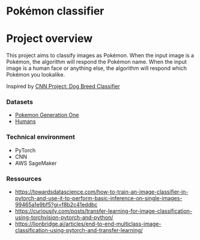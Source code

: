 Pokémon classifier
==================
# Project overview

This project aims to classify images as Pokémon. When the input image is a Pokémon, the algorithm will respond the
Pokémon name. When the input image is a human face or anything else, the algorithm will respond which Pokémon you
lookalike.

Inspired by [CNN Project: Dog Breed Classifier](https://github.com/udacity/deep-learning-v2-pytorch/tree/master/project-dog-classification)

### Datasets
    
- [Pokemon Generation One](https://www.kaggle.com/thedagger/pokemon-generation-one)
- [Humans](http://vis-www.cs.umass.edu/lfw/lfw.tgz)

### Technical environment
- PyTorch
- CNN
- AWS SageMaker

### Ressources

- https://towardsdatascience.com/how-to-train-an-image-classifier-in-pytorch-and-use-it-to-perform-basic-inference-on-single-images-99465a1e9bf5?gi=f8b2c41eddbc
- https://curiousily.com/posts/transfer-learning-for-image-classification-using-torchvision-pytorch-and-python/
- https://lionbridge.ai/articles/end-to-end-multiclass-image-classification-using-pytorch-and-transfer-learning/

